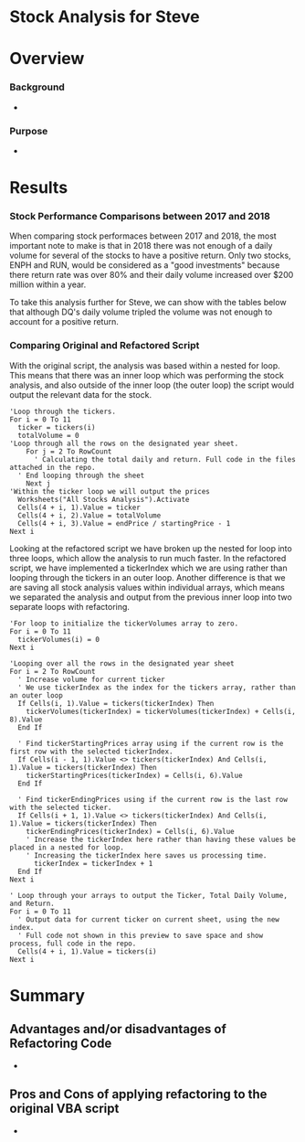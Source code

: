 # Stock Analysis for Steve
# Overview
### Background
-
### Purpose
-
# Results
### Stock Performance Comparisons between 2017 and 2018
When comparing stock performaces between 2017 and 2018, the most important note to make is that in 2018 there was not enough of a daily volume for several of the stocks to have a positive return. Only two stocks, ENPH and RUN, would be considered as a "good investments" because there return rate was over 80% and their daily volume increased over $200 million within a year. 

To take this analysis further for Steve, we can show with the tables below that although DQ's daily volume tripled the volume was not enough to account for a positive return. 
  
### Comparing Original and Refactored Script
With the original script, the analysis was based within a nested for loop. This means that there was an inner loop which was performing the stock analysis, and also outside of the inner loop (the outer loop) the script would output the relevant data for the stock.
```vba
'Loop through the tickers.
For i = 0 To 11
  ticker = tickers(i)
  totalVolume = 0
'Loop through all the rows on the designated year sheet.
    For j = 2 To RowCount
      ' Calculating the total daily and return. Full code in the files attached in the repo.
  ' End looping through the sheet
    Next j
'Within the ticker loop we will output the prices
  Worksheets("All Stocks Analysis").Activate
  Cells(4 + i, 1).Value = ticker
  Cells(4 + i, 2).Value = totalVolume
  Cells(4 + i, 3).Value = endPrice / startingPrice - 1
Next i
```
Looking at the refactored script we have broken up the nested for loop into three loops, which allow the analysis to run much faster. In the refactored script, we have implemented a tickerIndex which we are using rather than looping through the tickers in an outer loop. Another difference is that we are saving all stock analysis values within individual arrays, which means we separated the analysis and output from the previous inner loop into two separate loops with refactoring. 
````vba
'For loop to initialize the tickerVolumes array to zero.
For i = 0 To 11
  tickerVolumes(i) = 0
Next i

'Looping over all the rows in the designated year sheet
For i = 2 To RowCount
  ' Increase volume for current ticker
  ' We use tickerIndex as the index for the tickers array, rather than an outer loop
  If Cells(i, 1).Value = tickers(tickerIndex) Then
    tickerVolumes(tickerIndex) = tickerVolumes(tickerIndex) + Cells(i, 8).Value
  End If
  
  ' Find tickerStartingPrices array using if the current row is the first row with the selected tickerIndex. 
  If Cells(i - 1, 1).Value <> tickers(tickerIndex) And Cells(i, 1).Value = tickers(tickerIndex) Then
    tickerStartingPrices(tickerIndex) = Cells(i, 6).Value
  End If
  
  ' Find tickerEndingPrices using if the current row is the last row with the selected ticker.
  If Cells(i + 1, 1).Value <> tickers(tickerIndex) And Cells(i, 1).Value = tickers(tickerIndex) Then
    tickerEndingPrices(tickerIndex) = Cells(i, 6).Value
    ' Increase the tickerIndex here rather than having these values be placed in a nested for loop.
    ' Increasing the tickerIndex here saves us processing time.
      tickerIndex = tickerIndex + 1
  End If
Next i

' Loop through your arrays to output the Ticker, Total Daily Volume, and Return.
For i = 0 To 11 
  ' Output data for current ticker on current sheet, using the new index.
  ' Full code not shown in this preview to save space and show process, full code in the repo.
  Cells(4 + i, 1).Value = tickers(i)
Next i
````


# Summary
## Advantages and/or disadvantages of Refactoring Code
-
## Pros and Cons of applying refactoring to the original VBA script
-
